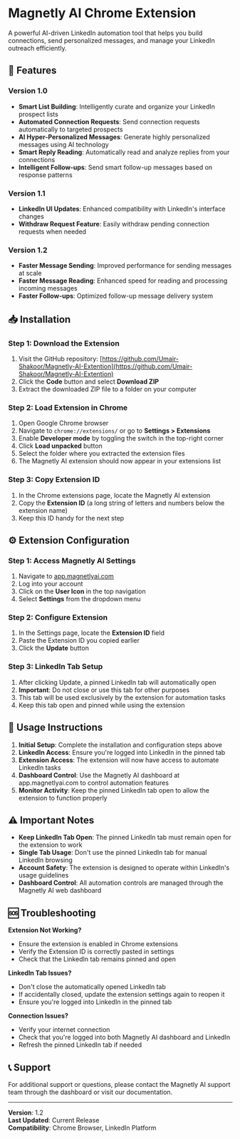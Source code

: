 # Magnetly AI Chrome Extension

A powerful AI-driven LinkedIn automation tool that helps you build connections, send personalized messages, and manage your LinkedIn outreach efficiently.

## 🚀 Features

### Version 1.0
- **Smart List Building**: Intelligently curate and organize your LinkedIn prospect lists
- **Automated Connection Requests**: Send connection requests automatically to targeted prospects
- **AI Hyper-Personalized Messages**: Generate highly personalized messages using AI technology
- **Smart Reply Reading**: Automatically read and analyze replies from your connections
- **Intelligent Follow-ups**: Send smart follow-up messages based on response patterns

### Version 1.1
- **LinkedIn UI Updates**: Enhanced compatibility with LinkedIn's interface changes
- **Withdraw Request Feature**: Easily withdraw pending connection requests when needed

### Version 1.2
- **Faster Message Sending**: Improved performance for sending messages at scale
- **Faster Message Reading**: Enhanced speed for reading and processing incoming messages
- **Faster Follow-ups**: Optimized follow-up message delivery system

## 📥 Installation

### Step 1: Download the Extension
1. Visit the GitHub repository: [https://github.com/Umair-Shakoor/Magnetly-AI-Extention](https://github.com/Umair-Shakoor/Magnetly-AI-Extention)
2. Click the **Code** button and select **Download ZIP**
3. Extract the downloaded ZIP file to a folder on your computer

### Step 2: Load Extension in Chrome
1. Open Google Chrome browser
2. Navigate to `chrome://extensions/` or go to **Settings > Extensions**
3. Enable **Developer mode** by toggling the switch in the top-right corner
4. Click **Load unpacked** button
5. Select the folder where you extracted the extension files
6. The Magnetly AI extension should now appear in your extensions list

### Step 3: Copy Extension ID
1. In the Chrome extensions page, locate the Magnetly AI extension
2. Copy the **Extension ID** (a long string of letters and numbers below the extension name)
3. Keep this ID handy for the next step

## ⚙️ Extension Configuration

### Step 1: Access Magnetly AI Settings
1. Navigate to [app.magnetlyai.com](https://app.magnetlyai.com)
2. Log into your account
3. Click on the **User Icon** in the top navigation
4. Select **Settings** from the dropdown menu

### Step 2: Configure Extension
1. In the Settings page, locate the **Extension ID** field
2. Paste the Extension ID you copied earlier
3. Click the **Update** button

### Step 3: LinkedIn Tab Setup
1. After clicking Update, a pinned LinkedIn tab will automatically open
2. **Important**: Do not close or use this tab for other purposes
3. This tab will be used exclusively by the extension for automation tasks
4. Keep this tab open and pinned while using the extension

## 🔧 Usage Instructions

1. **Initial Setup**: Complete the installation and configuration steps above
2. **LinkedIn Access**: Ensure you're logged into LinkedIn in the pinned tab
3. **Extension Access**: The extension will now have access to automate LinkedIn tasks
4. **Dashboard Control**: Use the Magnetly AI dashboard at app.magnetlyai.com to control automation features
5. **Monitor Activity**: Keep the pinned LinkedIn tab open to allow the extension to function properly

## ⚠️ Important Notes

- **Keep LinkedIn Tab Open**: The pinned LinkedIn tab must remain open for the extension to work
- **Single Tab Usage**: Don't use the pinned LinkedIn tab for manual LinkedIn browsing
- **Account Safety**: The extension is designed to operate within LinkedIn's usage guidelines
- **Dashboard Control**: All automation controls are managed through the Magnetly AI web dashboard

## 🆘 Troubleshooting

**Extension Not Working?**
- Ensure the extension is enabled in Chrome extensions
- Verify the Extension ID is correctly pasted in settings
- Check that the LinkedIn tab remains pinned and open

**LinkedIn Tab Issues?**
- Don't close the automatically opened LinkedIn tab
- If accidentally closed, update the extension settings again to reopen it
- Ensure you're logged into LinkedIn in the pinned tab

**Connection Issues?**
- Verify your internet connection
- Check that you're logged into both Magnetly AI dashboard and LinkedIn
- Refresh the pinned LinkedIn tab if needed

## 📞 Support

For additional support or questions, please contact the Magnetly AI support team through the dashboard or visit our documentation.

---

**Version**: 1.2  
**Last Updated**: Current Release  
**Compatibility**: Chrome Browser, LinkedIn Platform